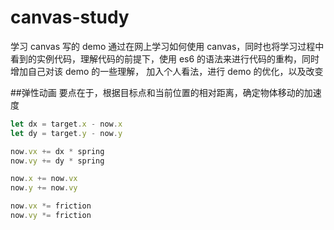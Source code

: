 # canvas-study

学习 canvas 写的 demo
通过在网上学习如何使用 canvas，同时也将学习过程中看到的实例代码，理解代码的前提下，使用 es6 的语法来进行代码的重构，同时增加自己对该 demo 的一些理解，
加入个人看法，进行 demo 的优化，以及改变

##弹性动画
要点在于，根据目标点和当前位置的相对距离，确定物体移动的加速度

```js
let dx = target.x - now.x
let dy = target.y - now.y

now.vx += dx * spring
now.vy += dy * spring

now.x += now.vx
now.y += now.vy

now.vx *= friction
now.vy *= friction
```

